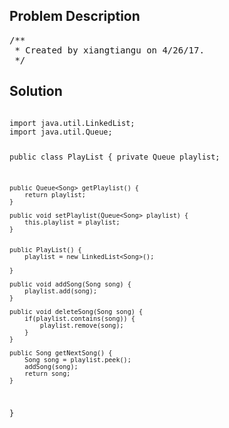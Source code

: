 <!--
<style>
  body { font-family: Arial, sans-serif; }
  .container { max-width: 100%; margin: 0 auto; padding: 10px; }
  .comment-block { background-color: #f9f9f9; padding: 10px; border-left: 5px solid #ccc; max-width: 50%; margin: 20px auto; overflow-wrap: break-word; white-space: pre-wrap; }
  .code-block { background-color: #f4f4f4; padding: 10px; border: 1px solid #ddd; max-width: 50%; margin: 20px auto; overflow-wrap: break-word; white-space: pre-wrap; }
</style>
-->

<div class='container'>
<h2>Problem Description</h2>
<div class='comment-block'>
<pre>
/**
 * Created by xiangtiangu on 4/26/17.
 */
</pre>
</div>

<h2>Solution</h2>
<div class='code-block'>
<pre><code class='language-java'>
import java.util.LinkedList;
import java.util.Queue;

public class PlayList {
    private Queue<Song> playlist;

    public Queue<Song> getPlaylist() {
        return playlist;
    }

    public void setPlaylist(Queue<Song> playlist) {
        this.playlist = playlist;
    }


    public PlayList() {
        playlist = new LinkedList<Song>();

    }

    public void addSong(Song song) {
        playlist.add(song);
    }

    public void deleteSong(Song song) {
        if(playlist.contains(song)) {
            playlist.remove(song);
        }
    }

    public Song getNextSong() {
        Song song = playlist.peek();
        addSong(song);
        return song;
    }
}
</code></pre>
</div>
</div>
